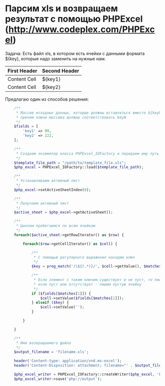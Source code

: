 # Парсим xls и возвращаем результат с помощью PHPExcel (http://www.codeplex.com/PHPExcel)

Задача:
Есть файл xls, в котором есть ячейки с данными формата ${key}, которые надо заменить на нужные нам.

| First Header  | Second Header |
| ------------- | ------------- |
| Content Cell  | ${key1}  |
| Content Cell  | ${key2}  |
Предлагаю один из способов решения:


```php
    /**
     * Массив исходных данных, которые должны вставляться вместо ${keyN},
     * причем ключи массива должны соответствовать keyN
     */
    $fields = [
        'key1' => 99, 
        'key2' => 222, 
    ];

    /**
     * Создаем экземпляр класса PHPExcel_IOFactory и передаем ему путь до нашего шаблонного xls
     */
    $template_file_path = "/path/to/template_file.xls";
    $php_excel = PHPExcel_IOFactory::load($template_file_path);

    /**
     * Устанавливаем активный лист
     */
    $php_excel->setActiveSheetIndex(0);

    /**
     * Получаем активный лист
     */   
    $active_sheet = $php_excel->getActiveSheet();

    /**
     * Циклом пробегаемся по всем ячейкам
     */
    foreach($active_sheet->getRowIterator() as $row) {

        foreach($row->getCellIterator() as $cell) {

            /**
             * С помощью регулярного выражения находим ключ
             */
            $key = preg_match('/\${(.*)}/', $cell->getValue(), $matches);

            /**
             * Если элемент с таким ключем существует и не пуст, то пишем его в ячейку
             * если пуст или отсутствует - пишем пустую ячейку
             */
            if ($fields[$matches[1]]) {
                $cell->setValue($fields[$matches[1]]);
            } elseif ($key) {
                $cell->setValue('');
            }

        }

    }

    /**
     * Имя возвращаемого файла
     */   
    $output_filename = 'filename.xls';

    header('Content-type: application/vnd.ms-excel');
    header('Content-Disposition: attachment; filename="' . $output_filename . '"');

    $php_excel_writer = PHPExcel_IOFactory::createWriter($php_excel, 'Excel5');
    $php_excel_writer->save('php://output');
```
